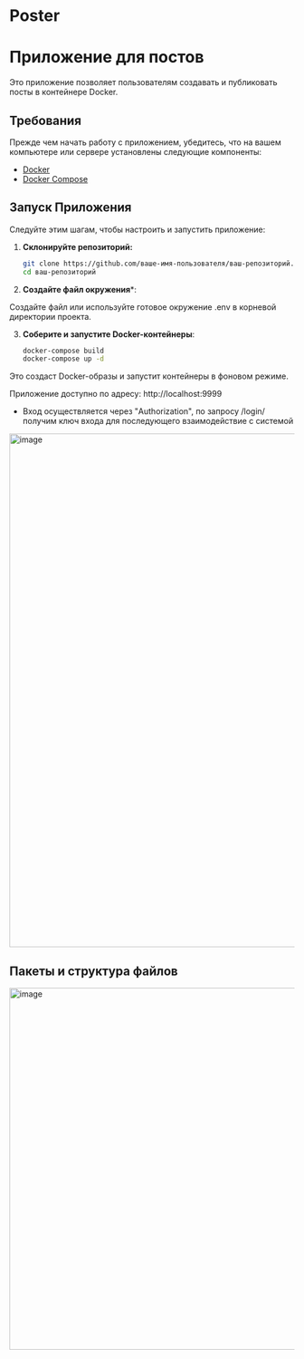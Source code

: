 # Poster
# Приложение для постов

Это приложение позволяет пользователям создавать и публиковать посты в контейнере Docker.

## Требования

Прежде чем начать работу с приложением, убедитесь, что на вашем компьютере или сервере установлены следующие компоненты:

- [Docker](https://docs.docker.com/get-docker/)
- [Docker Compose](https://docs.docker.com/compose/install/)

## Запуск Приложения

Следуйте этим шагам, чтобы настроить и запустить приложение:

1. **Склонируйте репозиторий:**

   ```bash
   git clone https://github.com/ваше-имя-пользователя/ваш-репозиторий.git
   cd ваш-репозиторий

2. **Создайте файл окружения***:

Создайте файл или используйте готовое окружение .env в корневой директории проекта.

3. **Соберите и запустите Docker-контейнеры**:
   ```bash
   docker-compose build
   docker-compose up -d
Это создаст Docker-образы и запустит контейнеры в фоновом режиме.

Приложение доступно по адресу: http://localhost:9999

- Вход осуществляется через "Authorization", по запросу /login/ получим ключ входа для последующего взаимодействие с системой
<img width="907" alt="image" src="https://github.com/x0observer/Poster/assets/106298051/d84abd7a-d372-4e73-bfee-c398436e5cbb">

## Пакеты и структура файлов
<img width="639" alt="image" src="https://github.com/x0observer/Poster/assets/106298051/d56acc5a-ec74-4f47-959f-ef013484305d">
